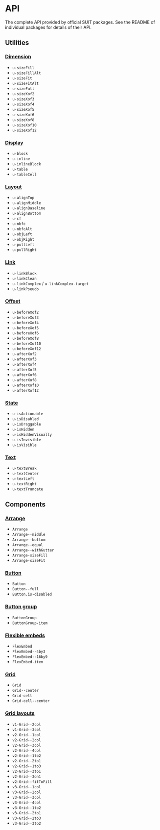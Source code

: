 # API

The complete API provided by official SUIT packages. See the README of
individual packages for details of their API.

## Utilities

### [Dimension](https://github.com/suitcss/utils-dimension)

* `u-sizeFill`
* `u-sizeFillAlt`
* `u-sizeFit`
* `u-sizeFitAlt`
* `u-sizeFull`
* `u-sizeXof2`
* `u-sizeXof3`
* `u-sizeXof4`
* `u-sizeXof5`
* `u-sizeXof6`
* `u-sizeXof8`
* `u-sizeXof10`
* `u-sizeXof12`

### [Display](https://github.com/suitcss/utils-display)

* `u-block`
* `u-inline`
* `u-inlineBlock`
* `u-table`
* `u-tableCell`

### [Layout](https://github.com/suitcss/utils-layout)

* `u-alignTop`
* `u-alignMiddle`
* `u-alignBaseline`
* `u-alignBottom`
* `u-cf`
* `u-nbfc`
* `u-nbfcAlt`
* `u-objLeft`
* `u-objRight`
* `u-pullLeft`
* `u-pullRight`

### [Link](https://github.com/suitcss/utils-link)

* `u-linkBlock`
* `u-linkClean`
* `u-linkComplex` / `u-linkComplex-target`
* `u-linkPseudo`

### [Offset](https://github.com/suitcss/utils-offset)

* `u-beforeXof2`
* `u-beforeXof3`
* `u-beforeXof4`
* `u-beforeXof5`
* `u-beforeXof6`
* `u-beforeXof8`
* `u-beforeXof10`
* `u-beforeXof12`
* `u-afterXof2`
* `u-afterXof3`
* `u-afterXof4`
* `u-afterXof5`
* `u-afterXof6`
* `u-afterXof8`
* `u-afterXof10`
* `u-afterXof12`

### [State](https://github.com/suitcss/utils-state)

* `u-isActionable`
* `u-isDisabled`
* `u-isDraggable`
* `u-isHidden`
* `u-isHiddenVisually`
* `u-isInvisible`
* `u-isVisible`

### [Text](https://github.com/suitcss/utils-text)

* `u-textBreak`
* `u-textCenter`
* `u-textLeft`
* `u-textRight`
* `u-textTruncate`


## Components

### [Arrange](https://github.com/suitcss/arrange)

* `Arrange`
* `Arrange--middle`
* `Arrange--bottom`
* `Arrange--equal`
* `Arrange--withGutter`
* `Arrange-sizeFill`
* `Arrange-sizeFit`

### [Button](https://github.com/suitcss/button)

* `Button`
* `Button--full`
* `Button.is-disabled`

### [Button group](https://github.com/suitcss/button-group)

* `ButtonGroup`
* `ButtonGroup-item`

### [Flexible embeds](https://github.com/suitcss/flex-embed)

* `FlexEmbed`
* `FlexEmbed--4by3`
* `FlexEmbed--16by9`
* `FlexEmbed-item`

### [Grid](https://github.com/suitcss/grid)

* `Grid`
* `Grid--center`
* `Grid-cell`
* `Grid-cell--center`

### [Grid layouts](https://github.com/suitcss/grid-layouts)

* `v1-Grid--2col`
* `v1-Grid--3col`
* `v2-Grid--1col`
* `v2-Grid--2col`
* `v2-Grid--3col`
* `v2-Grid--4col`
* `v2-Grid--1to2`
* `v2-Grid--2to1`
* `v2-Grid--1to3`
* `v2-Grid--3to1`
* `v2-Grid--3on1`
* `v2-Grid--fitToFill`
* `v3-Grid--1col`
* `v3-Grid--2col`
* `v3-Grid--3col`
* `v3-Grid--4col`
* `v3-Grid--1to2`
* `v3-Grid--2to1`
* `v3-Grid--2to3`
* `v3-Grid--3to2`
